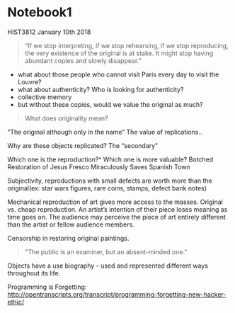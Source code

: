 # Notebook1
HIST3812
January 10th 2018
> “If we stop interpreting, if we stop rehearsing, if we stop reproducing, the very existence of the original is at stake. It might stop having abundant copies and slowly disappear.” 

- what about those people who cannot visit Paris every day to visit the Louvre?
- what about authenticity? Who is looking for authenticity?
- collective memory
- but without these copies, would we value the original as much?

> What does originality mean?

“The original although only in the name”
The value of replications..

Why are these objects replicated? 
 The “secondary"
 
Which one is the reproduction?^
Which one is more valuable?
Botched Restoration of Jesus Fresco Miraculously Saves Spanish Town

Subjectivity, reproductions with small defects are worth more than the original(ex: star wars figures, rare coins, stamps, defect bank notes)

Mechanical reproduction of art gives more access to the masses. Original vs. cheap reproduction. An artist’s intention of their piece loses meaning as time goes on. The audience may perceive the piece of art entirely different than the artist or fellow audience members. 

Censorship in restoring original paintings.

> "The public is an examiner, but an absent-minded one."

Objects have a use biography - used and represented different ways throughout its life. 

Programming is Forgetting: 
http://opentranscripts.org/transcript/programming-forgetting-new-hacker-ethic/

